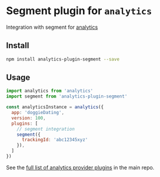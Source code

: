 # Segment plugin for `analytics`

Integration with segment for [analytics](https://www.npmjs.com/package/analytics)

## Install

```bash
npm install analytics-plugin-segment --save
```

## Usage

```js
import analytics from 'analytics'
import segment from 'analytics-plugin-segment'

const analyticsInstance = analytics({
  app: 'doggieDating',
  version: 100,
  plugins: [
    // segment integration
    segment({
      trackingId: 'abc12345xyz'
    }),
  ]
})
```

See the [full list of analytics provider plugins](https://github.com/DavidWells/analytics#current-plugins) in the main repo.
